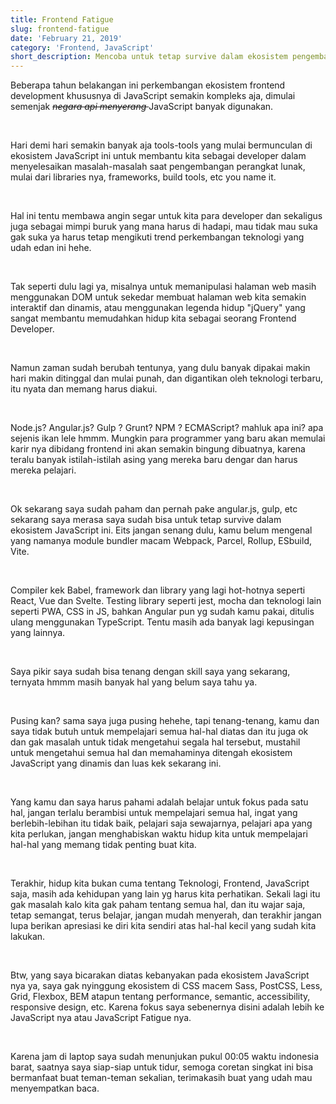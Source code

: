 ```yaml
---
title: Frontend Fatigue
slug: frontend-fatigue
date: 'February 21, 2019'
category: 'Frontend, JavaScript'
short_description: Mencoba untuk tetap survive dalam ekosistem pengembangan frontend
---
```


Beberapa tahun belakangan ini perkembangan ekosistem frontend development khususnya di JavaScript semakin kompleks aja, dimulai semenjak <i style='text-decoration: line-through;'> negara api menyerang </i> JavaScript banyak digunakan.

<br/>

Hari demi hari semakin banyak aja tools-tools yang mulai bermunculan di ekosistem JavaScript ini untuk membantu kita sebagai developer dalam menyelesaikan masalah-masalah saat pengembangan perangkat lunak, mulai dari libraries nya, frameworks, build tools, etc you name it.

<br/>

Hal ini tentu membawa angin segar untuk kita para developer dan sekaligus juga sebagai mimpi buruk yang mana harus di hadapi, mau tidak mau suka gak suka ya harus tetap mengikuti trend perkembangan teknologi yang udah edan ini hehe.

<br/>

Tak seperti dulu lagi ya, misalnya untuk memanipulasi halaman web masih menggunakan DOM untuk sekedar membuat halaman web kita semakin interaktif dan dinamis, atau menggunakan legenda hidup "jQuery" yang sangat membantu memudahkan hidup kita sebagai seorang Frontend Developer.

<br/>

Namun zaman sudah berubah tentunya, yang dulu banyak dipakai makin hari makin ditinggal dan mulai punah, dan digantikan oleh teknologi terbaru, itu nyata dan memang harus diakui.

<br/>

Node.js? Angular.js? Gulp ? Grunt? NPM ? ECMAScript? mahluk apa ini? apa sejenis ikan lele hmmm. Mungkin para programmer yang baru akan memulai karir nya dibidang frontend ini akan semakin bingung dibuatnya, karena teralu banyak istilah-istilah asing yang mereka baru dengar dan harus mereka pelajari.

<br />

Ok sekarang saya sudah paham dan pernah pake angular.js, gulp, etc sekarang saya merasa saya sudah bisa untuk tetap survive dalam ekosistem JavaScript ini. Eits jangan senang dulu, kamu belum mengenal yang namanya module bundler macam Webpack, Parcel, Rollup, ESbuild, Vite. 

<br/>

Compiler kek Babel, framework dan library yang lagi hot-hotnya seperti React, Vue dan Svelte. Testing library seperti jest, mocha dan teknologi lain seperti PWA, CSS in JS, bahkan Angular pun yg sudah kamu pakai, ditulis ulang menggunakan TypeScript. Tentu masih ada banyak lagi kepusingan yang lainnya.

<br/>

Saya pikir saya sudah bisa tenang dengan skill saya yang sekarang, ternyata hmmm masih banyak hal yang belum saya tahu ya.

<br/>

Pusing kan? sama saya juga pusing hehehe, tapi tenang-tenang, kamu dan saya tidak butuh untuk mempelajari semua hal-hal diatas dan itu juga ok dan gak masalah untuk tidak mengetahui segala hal tersebut, mustahil untuk mengetahui semua hal dan memahaminya ditengah ekosistem JavaScript yang dinamis dan luas kek sekarang ini.

<br/>

Yang kamu dan saya harus pahami adalah belajar untuk fokus pada satu hal, jangan terlalu berambisi untuk mempelajari semua hal, ingat yang berlebih-lebihan itu tidak baik, pelajari saja sewajarnya, pelajari apa yang kita perlukan, jangan menghabiskan waktu hidup kita untuk mempelajari hal-hal yang memang tidak penting buat kita.

<br/>

Terakhir, hidup kita bukan cuma tentang Teknologi, Frontend, JavaScript saja, masih ada kehidupan yang lain yg harus kita perhatikan. Sekali lagi itu gak masalah kalo kita gak paham tentang semua hal, dan itu wajar saja, tetap semangat, terus belajar, jangan mudah menyerah, dan terakhir jangan lupa berikan apresiasi ke diri kita sendiri atas hal-hal kecil yang sudah kita lakukan.

<br/>

Btw, yang saya bicarakan diatas kebanyakan pada ekosistem JavaScript nya ya, saya gak nyinggung ekosistem di CSS macem Sass, PostCSS, Less, Grid, Flexbox, BEM atapun tentang performance, semantic, accessibility, responsive design, etc. Karena fokus saya sebenernya disini adalah lebih ke JavaScript nya atau JavaScript Fatigue nya.

<br/>

Karena jam di laptop saya sudah menunjukan pukul 00:05 waktu indonesia barat, saatnya saya siap-siap untuk tidur, semoga coretan singkat ini bisa bermanfaat buat teman-teman sekalian, terimakasih buat yang udah mau menyempatkan baca.

<br/>
